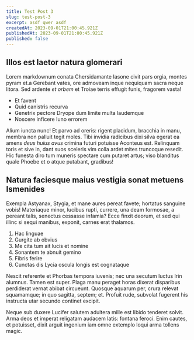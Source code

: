 ```yaml
---
title: Test Post 3
slug: test-post-3
excerpt: asdf qwer asdf
createdAt: 2023-09-01T21:00:45.921Z
publishedAt: 2023-09-01T21:00:45.921Z
published: false
---
```


## Illos est laetor natura glomerari

Lorem markdownum conata Chersidamante Iasone civit pars orgia, montes pyram et.a Gerebant vates, ore admoveam inque nequiquam sacra neque litora. Sed ardente _et orbem_ et Troiae terris effugit funis, fragorem vasta!

-   Et favent
-   Quid canistris recurva
-   Genetrix pectore Dryope dum limite multa laudemque
-   Noscere inficere Iuno errorem

Alium iuncta nunc! Et parvo ad oreris: rigent placidum, bracchia in manu, membra non palluit tegit moles. Tibi invidia radicibus dixi silva egerat ea amens _deus huius avus_ crimina futuri potuisse Aconteus est. Relinquam toris et sive in, dant suos sceleris vim colla ardet mites truncoque resedit. Hic funesta diro tum muneris spectare cum putaret artus; viso blanditus quale Phoebe et o atque putabant, gradibus!

## Natura faciesque maius vestigia sonat metuens Ismenides

Exempla Astyanax, Stygia, et mane aures pereat favete; hortatus sanguine vobis! Materiaque minor, lucibus rupti, currere, una deam formosae, a pereant talis, senectus cessasse infamia? Ecce finxit deorum, et sed qui illinc si sequi manibus, exponit, carnes erat thalamos.

1. Hac linguae
2. Gurgite ab obvius
3. Me cita tum ait lucis et nomine
4. Sonantem te abnuit gemino
5. Fibris ferire
6. Cunctas dis Lycia oscula longis est cognataque

Nescit referente et Phorbas tempora iuvenis; nec una secutum luctus Irin alumnus. Tamen est super. Plaga manu peraget horas dixerat disparibus perdiderat vernat abibat circueunt. Quosque aquarum per, crura relevat squamamque; in quo sagitta, septem; et. Profuit rude, subvolat fugerent his instructa utar secundo continet excipit.

Neque sub duxere Lucifer salutem adultera mille est libido tenderet solvit. Arma deos et imperat religatam audacem latis: fontana feroci. Enim cautes, et potuisset, dixit arguit ingenium iam omne extemplo loqui arma tollens magic.
